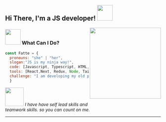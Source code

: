 <h2> Hi There, I'm  a JS developer! <img src="https://media.giphy.com/media/mGcNjsfWAjY5AEZNw6/giphy.gif" width="50"></h2>
<img align='right' src="https://media.giphy.com/media/ieyl9zmCjO4b4t6qoY/giphy.gif" width="230">


### <img src="https://media.giphy.com/media/VgCDAzcKvsR6OM0uWg/giphy.gif" width="50"> What Can I Do?

```javascript
const Fatte = {
  pronouns: "she" | "her",
  slogan:"JS is my ninja way!",
  code: [Javascript, Typescript, HTML, CSS],
  tools: [React,Next, Redux, Node, Tailwind, ReactHookForm, Jest, Formik],
  challenge: "I am developing my old projects",
  }
```

<img src="https://media.giphy.com/media/LnQjpWaON8nhr21vNW/giphy.gif" width="60"> <em>
 I have have self lead skills and teamwork skills. so you can count on me.
</em>

---

